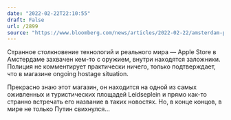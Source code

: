 ```yaml
---
date: "2022-02-22T22:10:55"
draft: False
url: /2899
source: "https://www.bloomberg.com/news/articles/2022-02-22/amsterdam-police-sent-near-apple-store-amid-reports-of-robbery"
---
```


Странное столкновение технологий и реального мира — Apple Store в Амстердаме захвачен кем-то с оружием, внутри находятся заложники. Полиция не комментирует практически ничего, только подтверждает, что в магазине ongoing hostage situation. 

Прекрасно знаю этот магазин, он находится на одной из самых оживленных и туристических площадей Leidseplein и прямо как-то странно встречать его название в таких новостях. Но, в конце концов, в мире не только Путин свихнулся…
